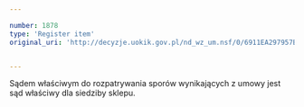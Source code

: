 ```yaml
---

number: 1878
type: 'Register item'
original_uri: 'http://decyzje.uokik.gov.pl/nd_wz_um.nsf/0/6911EA297957B955C12576F6003F929C?OpenDocument'


---
```


Sądem właściwym do rozpatrywania sporów wynikających z umowy jest sąd właściwy dla siedziby sklepu.
